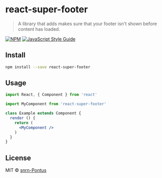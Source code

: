 # react-super-footer

> A library that adds makes sure that your footer isn&#x27;t shown before content has loaded.

[![NPM](https://img.shields.io/npm/v/react-super-footer.svg)](https://www.npmjs.com/package/react-super-footer) [![JavaScript Style Guide](https://img.shields.io/badge/code_style-standard-brightgreen.svg)](https://standardjs.com)

## Install

```bash
npm install --save react-super-footer
```

## Usage

```jsx
import React, { Component } from 'react'

import MyComponent from 'react-super-footer'

class Example extends Component {
  render () {
    return (
      <MyComponent />
    )
  }
}
```

## License

MIT © [snrn-Pontus](https://github.com/snrn-Pontus)
